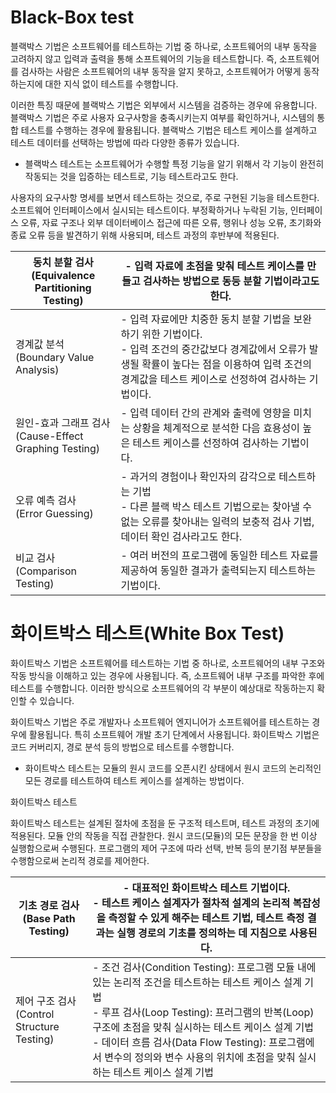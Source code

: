 # Black-Box test

블랙박스 기법은 소프트웨어를 테스트하는 기법 중 하나로, 소프트웨어의 내부 동작을 고려하지 않고 입력과 출력을 통해 소프트웨어의 기능을 테스트합니다. 즉, 소프트웨어를 검사하는 사람은 소프트웨어의 내부 동작을 알지 못하고, 소프트웨어가 어떻게 동작하는지에 대한 지식 없이 테스트를 수행합니다.

이러한 특징 때문에 블랙박스 기법은 외부에서 시스템을 검증하는 경우에 유용합니다. 블랙박스 기법은 주로 사용자 요구사항을 충족시키는지 여부를 확인하거나, 시스템의 통합 테스트를 수행하는 경우에 활용됩니다. 블랙박스 기법은 테스트 케이스를 설계하고 테스트 데이터를 선택하는 방법에 따라 다양한 종류가 있습니다.

- 블랙박스 테스트는 소프트웨어가 수행할 특정 기능을 알기 위해서 각 기능이 완전히 작동되는 것을 입증하는 테스트로, 기능 테스트라고도 한다.

사용자의 요구사항 명세를 보면서 테스트하는 것으로, 주로 구현된 기능을 테스트한다.
소프트웨어 인터페이스에서 실시되는 테스트이다.
부정확하거나 누락된 기능, 인터페이스 오류, 자료 구조나 외부 데이터베이스 접근에 따른 오류, 행위나 성능 오류, 초기화와 종료 오류 등을 발견하기 위해 사용되며, 테스트 과정의 후반부에 적용된다.

| 동치 분할 검사<br>(Equivalence Partitioning Testing)     | - 입력 자료에 초점을 맞춰 테스트 케이스를 만들고 검사하는 방법으로 동등 분할 기법이라고도 한다.                                                                                                                   |
|----------------------------------------------------------|-------------------------------------------------------------------------------------------------------------------------------------------------------------------------------------------------------------------|
| 경계값 분석<br>(Boundary Value Analysis)                 | - 입력 자료에만 치중한 동치 분할 기법을 보완하기 위한 기법이다.<br>- 입력 조건의 중간값보다 경계값에서 오류가 발생될 확률이 높다는 점을 이용하여 입력 조건의 경계값을 테스트 케이스로 선정하여 검사하는 기법이다. |
| 원인-효과 그래프 검사<br>(Cause-Effect Graphing Testing) | - 입력 데이터 간의 관계와 출력에 영향을 미치는 상황을 체계적으로 분석한 다음 효용성이 높은 테스트 케이스를 선정하여 검사하는 기법이다.                                                                            |
| 오류 예측 검사<br>(Error Guessing)                       | - 과거의 경험이나 확인자의 감각으로 테스트하는 기법<br>- 다른 블랙 박스 테스트 기법으로는 찾아낼 수 없는 오류를 찾아내는 일력의 보충적 검사 기법, 데이터 확인 검사라고도 한다.                                    |
| 비교 검사<br>(Comparison Testing)                        | - 여러 버전의 프로그램에 동일한 테스트 자료를 제공하여 동일한 결과가 출력되는지 테스트하는 기법이다.                                                                                                              |


# 화이트박스 테스트(White Box Test)

화이트박스 기법은 소프트웨어를 테스트하는 기법 중 하나로, 소프트웨어의 내부 구조와 작동 방식을 이해하고 있는 경우에 사용됩니다. 즉, 소프트웨어 내부 구조를 파악한 후에 테스트를 수행합니다. 이러한 방식으로 소프트웨어의 각 부분이 예상대로 작동하는지 확인할 수 있습니다.

화이트박스 기법은 주로 개발자나 소프트웨어 엔지니어가 소프트웨어를 테스트하는 경우에 활용됩니다. 특히 소프트웨어 개발 초기 단계에서 사용됩니다. 화이트박스 기법은 코드 커버리지, 경로 분석 등의 방법으로 테스트를 수행합니다.

- 화이트박스 테스트는 모듈의 원시 코드를 오픈시킨 상태에서 원시 코드의 논리적인 모든 경로를 테스트하여  테스트 케이스를 설계하는 방법이다.

화이트박스 테스트

화이트박스 테스트는 설계된 절차에 초점을 둔 구조적 테스트며, 테스트 과정의 초기에 적용된다.
모듈 안의 작동을 직접 관찰한다.
원시 코드(모듈)의 모든 문장을 한 번 이상 실행함으로써 수행된다.
프로그램의 제어 구조에 따라 선택, 반복 등의 분기점 부분들을 수행함으로써 논리적 경로를 제어한다.


| 기초 경로 검사<br>(Base Path Testing)         | - 대표적인 화이트박스 테스트 기법이다.<br>- 테스트 케이스 설계자가 절차적 설계의 논리적 복잡성을 측정할 수 있게 해주는 테스트 기법, 테스트 측정 결과는 실행 경로의 기초를 정의하는 데 지침으로 사용된다.                                                                                                                                              |
|-----------------------------------------------|-------------------------------------------------------------------------------------------------------------------------------------------------------------------------------------------------------------------------------------------------------------------------------------------------------------------------------------------------------|
| 제어 구조 검사<br>(Control Structure Testing) | - 조건 검사(Condition Testing): 프로그램 모듈 내에 있는 논리적 조건을 테스트하는 테스트 케이스 설계 기법<br>- 루프 검사(Loop Testing): 프러그램의 반복(Loop) 구조에 초점을 맞춰 실시하는 테스트 케이스 설계 기법<br>- 데이터 흐름 검사(Data Flow Testing): 프로그램에서 변수의 정의와 변수 사용의 위치에 초점을 맞춰 실시하는 테스트 케이스 설계 기법 |
